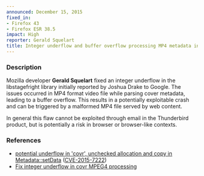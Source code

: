 ```yaml
---
announced: December 15, 2015
fixed_in:
- Firefox 43
- Firefox ESR 38.5
impact: High
reporter: Gerald Squelart
title: Integer underflow and buffer overflow processing MP4 metadata in libstagefright
---
```


<h3>Description</h3>

<p>Mozilla developer <strong>Gerald Squelart</strong> fixed an integer underflow in the
libstagefright library initially reported by Joshua Drake to Google. The issues occurred
in MP4 format video file while parsing cover metadata, leading  to a buffer overflow. This
results in a potentially exploitable crash and can be triggered by a malformed MP4
file served by web content.
</p>

<p class="note">In general this flaw cannot be exploited through email in the
Thunderbird product, but is potentially a risk in browser or browser-like contexts.</p>

<h3>References</h3>

<ul>
  <li><a href="https://bugzilla.mozilla.org/show_bug.cgi?id=1216748">
       potential underflow in 'covr', unchecked allocation and copy in Metadata::setData</a>
(<a href="http://cve.mitre.org/cgi-bin/cvename.cgi?name=CVE-2015-7222"
class="ex-ref">CVE-2015-7222</a>)</li>
   <li><a
href="https://android.googlesource.com/platform/frameworks/av/+/
c87faed60483afb2466e03892bda80b72e5822c7%5E!/#F0">Fix integer underflow in covr MPEG4
processing</a></li>
</ul>

